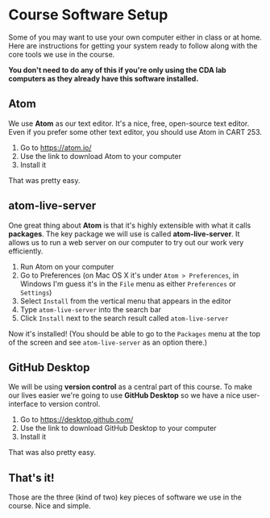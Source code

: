 # Course Software Setup

Some of you may want to use your own computer either in class or at home. Here are instructions for getting your system ready to follow along with the core tools we use in the course.

__You don't need to do any of this if you're only using the CDA lab computers as they already have this software installed.__

## Atom

We use __Atom__ as our text editor. It's a nice, free, open-source text editor. Even if you prefer some other text editor, you should use Atom in CART 253.

1. Go to https://atom.io/
1. Use the link to download Atom to your computer
1. Install it

That was pretty easy.

## atom-live-server

One great thing about __Atom__ is that it's highly extensible with what it calls __packages__. The key package we will use is called __atom-live-server__. It allows us to run a web server on our computer to try out our work very efficiently.

1. Run Atom on your computer
1. Go to Preferences (on Mac OS X it's under `Atom > Preferences`, in Windows I'm guess it's in the `File` menu as either `Preferences` or `Settings`)
1. Select `Install` from the vertical menu that appears in the editor
1. Type `atom-live-server` into the search bar
1. Click `Install` next to the search result called `atom-live-server`

Now it's installed! (You should be able to go to the `Packages` menu at the top of the screen and see `atom-live-server` as an option there.)

## GitHub Desktop

We will be using __version control__ as a central part of this course. To make our lives easier we're going to use __GitHub Desktop__ so we have a nice user-interface to version control.

1. Go to https://desktop.github.com/
1. Use the link to download GitHub Desktop to your computer
1. Install it

That was also pretty easy.

## That's it!

Those are the three (kind of two) key pieces of software we use in the course. Nice and simple.

